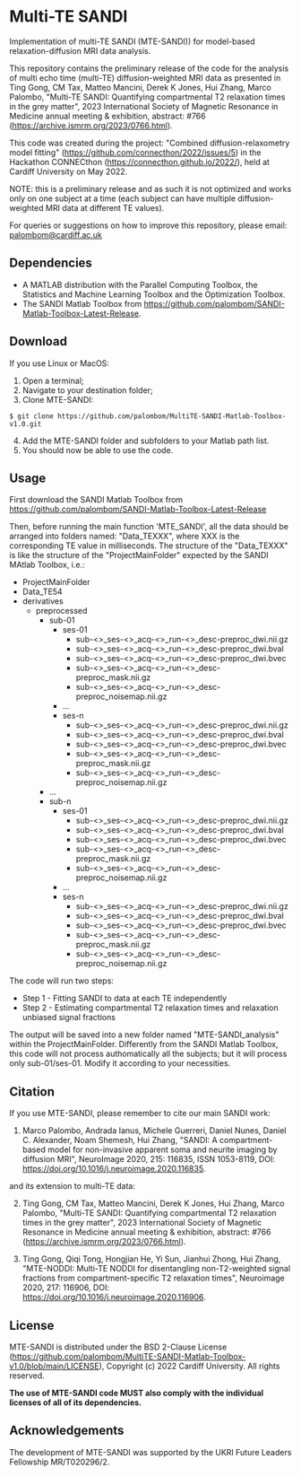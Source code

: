 # Multi-TE SANDI
Implementation of multi-TE SANDI (MTE-SANDI)) for model-based relaxation-diffusion MRI data analysis.

This repository contains the preliminary release of the code for the analysis of multi echo time (multi-TE) diffusion-weighted MRI data as presented in Ting Gong, CM Tax, Matteo Mancini, Derek K Jones, Hui Zhang, Marco Palombo, "Multi-TE SANDI: Quantifying compartmental T2 relaxation times in the grey matter", 2023 International Society of Magnetic Resonance in Medicine annual meeting & exhibition, abstract: #766 (https://archive.ismrm.org/2023/0766.html).

This code was created during the project: "Combined diffusion-relaxometry model fitting" (https://github.com/connecthon/2022/issues/5) in the Hackathon CONNECthon (https://connecthon.github.io/2022/), held at Cardiff University on May 2022. 

NOTE: this is a preliminary release and as such it is not optimized and works only on one subject at a time (each subject can have multiple diffusion-weighted MRI data at different TE values). 

For queries or suggestions on how to improve this repository, please email: palombom@cardiff.ac.uk 

## Dependencies
- A MATLAB distribution with the Parallel Computing Toolbox, the Statistics and Machine Learning Toolbox and the Optimization Toolbox.
- The SANDI Matlab Toolbox from https://github.com/palombom/SANDI-Matlab-Toolbox-Latest-Release.

## Download 
If you use Linux or MacOS:

1. Open a terminal;
2. Navigate to your destination folder;
3. Clone MTE-SANDI:
```
$ git clone https://github.com/palombom/MultiTE-SANDI-Matlab-Toolbox-v1.0.git
```
4. Add the MTE-SANDI folder and subfolders to your Matlab path list. 
5. You should now be able to use the code. 

## Usage
First download the SANDI Matlab Toolbox from https://github.com/palombom/SANDI-Matlab-Toolbox-Latest-Release

Then, before running the main function 'MTE_SANDI', all the data should be arranged into folders named: "Data_TEXXX", where XXX is the corresponding TE value in milliseconds. The structure of the "Data_TEXXX" is like the structure of the "ProjectMainFolder" expected by the SANDI MAtlab Toolbox, i.e.:

- ProjectMainFolder
 - Data_TE54
  - derivatives
    - preprocessed
      - sub-01
        - ses-01
          - sub-<>_ses-<>_acq-<>_run-<>_desc-preproc_dwi.nii.gz
          - sub-<>_ses-<>_acq-<>_run-<>_desc-preproc_dwi.bval
          - sub-<>_ses-<>_acq-<>_run-<>_desc-preproc_dwi.bvec
          - sub-<>_ses-<>_acq-<>_run-<>_desc-preproc_mask.nii.gz
          - sub-<>_ses-<>_acq-<>_run-<>_desc-preproc_noisemap.nii.gz
        - ...
        - ses-n
          - sub-<>_ses-<>_acq-<>_run-<>_desc-preproc_dwi.nii.gz
          - sub-<>_ses-<>_acq-<>_run-<>_desc-preproc_dwi.bval
          - sub-<>_ses-<>_acq-<>_run-<>_desc-preproc_dwi.bvec
          - sub-<>_ses-<>_acq-<>_run-<>_desc-preproc_mask.nii.gz
          - sub-<>_ses-<>_acq-<>_run-<>_desc-preproc_noisemap.nii.gz
      - ...
      - sub-n
        - ses-01
          - sub-<>_ses-<>_acq-<>_run-<>_desc-preproc_dwi.nii.gz
          - sub-<>_ses-<>_acq-<>_run-<>_desc-preproc_dwi.bval
          - sub-<>_ses-<>_acq-<>_run-<>_desc-preproc_dwi.bvec
          - sub-<>_ses-<>_acq-<>_run-<>_desc-preproc_mask.nii.gz
          - sub-<>_ses-<>_acq-<>_run-<>_desc-preproc_noisemap.nii.gz
        - ...
        - ses-n
          - sub-<>_ses-<>_acq-<>_run-<>_desc-preproc_dwi.nii.gz
          - sub-<>_ses-<>_acq-<>_run-<>_desc-preproc_dwi.bval
          - sub-<>_ses-<>_acq-<>_run-<>_desc-preproc_dwi.bvec
          - sub-<>_ses-<>_acq-<>_run-<>_desc-preproc_mask.nii.gz
          - sub-<>_ses-<>_acq-<>_run-<>_desc-preproc_noisemap.nii.gz


The code will run two steps: 
- Step 1 - Fitting SANDI to data at each TE independently
- Step 2 - Estimating compartmental T2 relaxation times and relaxation unbiased signal fractions

The output will be saved into a new folder named "MTE-SANDI_analysis" within the ProjectMainFolder. Differently from the SANDI Matlab Toolbox, this code will not process authomatically all the subjects; but it will process only sub-01/ses-01. Modify it according to your necessities.

## Citation
If you use MTE-SANDI, please remember to cite our main SANDI work:

1. Marco Palombo, Andrada Ianus, Michele Guerreri, Daniel Nunes, Daniel C. Alexander, Noam Shemesh, Hui Zhang, "SANDI: A compartment-based model for non-invasive apparent soma and neurite imaging by diffusion MRI", NeuroImage 2020, 215: 116835, ISSN 1053-8119, DOI: https://doi.org/10.1016/j.neuroimage.2020.116835. 

and its extension to multi-TE data:

2. Ting Gong, CM Tax, Matteo Mancini, Derek K Jones, Hui Zhang, Marco Palombo, "Multi-TE SANDI: Quantifying compartmental T2 relaxation times in the grey matter", 2023 International Society of Magnetic Resonance in Medicine annual meeting & exhibition, abstract: #766 (https://archive.ismrm.org/2023/0766.html).

3. Ting Gong, Qiqi Tong, Hongjian He, Yi Sun, Jianhui Zhong, Hui Zhang, "MTE-NODDI: Multi-TE NODDI for disentangling non-T2-weighted signal fractions from compartment-specific T2 relaxation times", Neuroimage 2020, 217: 116906, DOI: https://doi.org/10.1016/j.neuroimage.2020.116906.

## License
MTE-SANDI is distributed under the BSD 2-Clause License (https://github.com/palombom/MultiTE-SANDI-Matlab-Toolbox-v1.0/blob/main/LICENSE), Copyright (c) 2022 Cardiff University. All rights reserved.

**The use of MTE-SANDI code MUST also comply with the individual licenses of all of its dependencies.**

## Acknowledgements
The development of MTE-SANDI was supported by the UKRI Future Leaders Fellowship MR/T020296/2.



